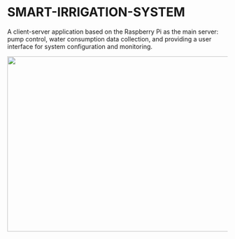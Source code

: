 # SMART-IRRIGATION-SYSTEM
A client-server application based on the Raspberry Pi as the main server: pump control, water consumption data collection, and providing a user interface for system configuration and monitoring.

<div align="center">
<img src="https://github.com/Marouarad/SMART-IRRIGATION-SYSTEM/assets/114839150/08d123e9-6752-43c9-ae74-1c4c32840f8a" width="600" height="400">
</div>
